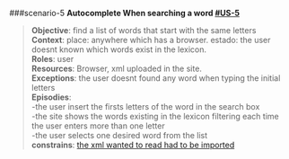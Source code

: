 ###scenario-5
**Autocomplete When searching a word [#US-5](user-stories-lexico-visualizator.md#us-5)**  

> **Objective**: find a list of words that start with the same letters  
> **Context**: place: anywhere which has a browser. estado: the user doesnt known which words exist in the lexicon.  
> **Roles**:  user  
> **Resources**: Browser, xml uploaded in the site.  
> **Exceptions**: the user doesnt found any word when typing the initial letters  
> **Episodies**:  
>  -the user insert the firsts letters of the word in the search box  
>  -the site shows the words existing in the lexicon filtering each time the user enters more than one letter  
>  -the user selects one desired word from the list  
> **constrains**: [the xml wanted to read had to be imported](user-stories-lexico-visualizator.md#us-2)  
